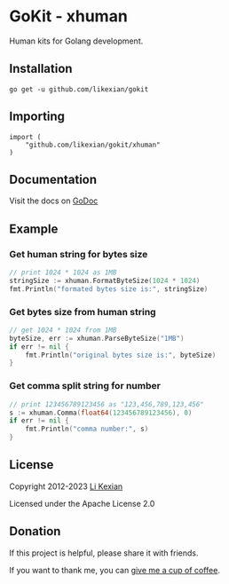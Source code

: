 # GoKit - xhuman

Human kits for Golang development.

## Installation

    go get -u github.com/likexian/gokit

## Importing

    import (
        "github.com/likexian/gokit/xhuman"
    )

## Documentation

Visit the docs on [GoDoc](https://godoc.org/github.com/likexian/gokit/xhuman)

## Example

### Get human string for bytes size

```go
// print 1024 * 1024 as 1MB
stringSize := xhuman.FormatByteSize(1024 * 1024)
fmt.Println("formated bytes size is:", stringSize)
```

### Get bytes size from human string

```go
// get 1024 * 1024 from 1MB
byteSize, err := xhuman.ParseByteSize("1MB")
if err != nil {
    fmt.Println("original bytes size is:", byteSize)
}
```

### Get comma split string for number

```go
// print 123456789123456 as "123,456,789,123,456"
s := xhuman.Comma(float64(123456789123456), 0)
if err != nil {
    fmt.Println("comma number:", s)
}
```

## License

Copyright 2012-2023 [Li Kexian](https://www.likexian.com/)

Licensed under the Apache License 2.0

## Donation

If this project is helpful, please share it with friends.

If you want to thank me, you can [give me a cup of coffee](https://www.likexian.com/donate/).
